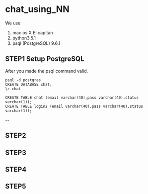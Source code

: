 # chat_using_NN

We use

1. mac os X El capitan
2. python3.5.1
3. psql (PostgreSQL) 9.6.1

## STEP1 Setup PostgreSQL

After you made the psql command valid.

```Terminal: in terminal
psql -d postgres
CREATE DATABASE chat;
\c chat

CREATE TABLE chat (email varchar(40),pass varchar(40),status varchar(1));
CREATE TABLE login2 (email varchar(40),pass varchar(40),status varchar(1)); 

```
--


## STEP2

## STEP3

## STEP4

## STEP5
